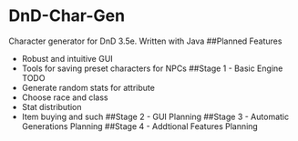 # DnD-Char-Gen
Character generator for DnD 3.5e. Written with Java
##Planned Features
* Robust and intuitive GUI
* Tools for saving preset characters for NPCs
##Stage 1 - Basic Engine
TODO
* Generate random stats for attribute
* Choose race and class
* Stat distribution
* Item buying and such
##Stage 2 - GUI
Planning
##Stage 3 - Automatic Generations
Planning
##Stage 4 - Addtional Features
Planning
